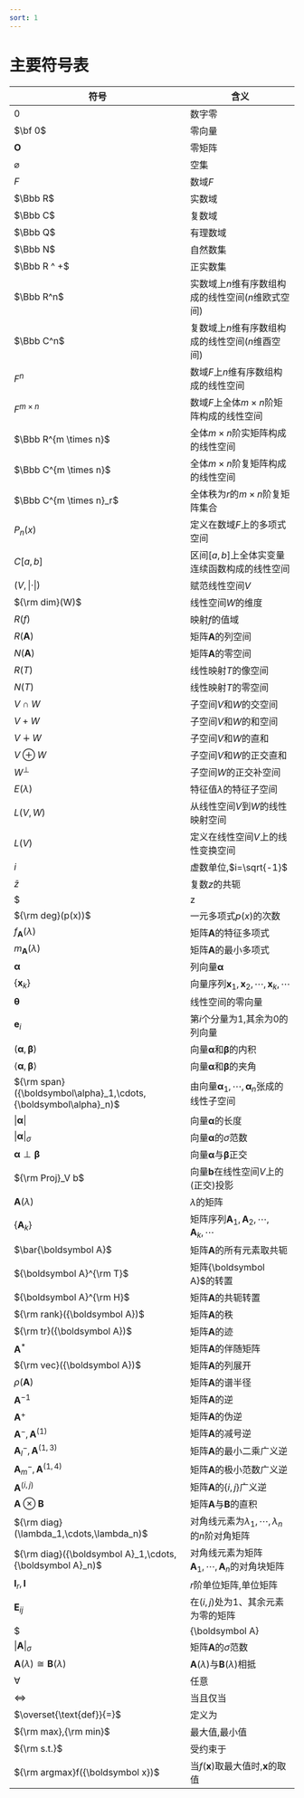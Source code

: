 ```yaml
---
sort: 1
---
```


# 主要符号表

| 符号                                                         | 含义                                                         |
| ------------------------------------------------------------ | ------------------------------------------------------------ |
| $0$                                                          | 数字零                                                       |
| $\bf 0$                                                      | 零向量                                                       |
| $\boldsymbol O$                                              | 零矩阵                                                       |
| $\varnothing$                                                | 空集                                                         |
| $F$                                                          | 数域$F$                                                      |
| $\Bbb R$                                                     | 实数域                                                       |
| $\Bbb C$                                                     | 复数域                                                       |
| $\Bbb Q$                                                     | 有理数域                                                     |
| $\Bbb N$                                                     | 自然数集                                                     |
| $\Bbb R ^ +$                                                 | 正实数集                                                     |
| $\Bbb R^n$                                                   | 实数域上$n$维有序数组构成的线性空间($n$维欧式空间)           |
| $\Bbb C^n$                                                   | 复数域上$n$维有序数组构成的线性空间($n$维酉空间)             |
| $F^n$                                                        | 数域$F$上$n$维有序数组构成的线性空间                         |
| $F^{m \times n}$                                             | 数域$F$上全体$m \times n$阶矩阵构成的线性空间                |
| $\Bbb R^{m \times n}$                                        | 全体$m \times n$阶实矩阵构成的线性空间                       |
| $\Bbb C^{m \times n}$                                        | 全体$m \times n$阶复矩阵构成的线性空间                       |
| $\Bbb C^{m \times n}_r$                                      | 全体秩为$r$的$m \times n$阶复矩阵集合                        |
| $P_n(x)$                                                     | 定义在数域$F$上的多项式空间                                  |
| $C[a,b]$                                                     | 区间$[a,b]$上全体实变量连续函数构成的线性空间                |
| $(V,\|\cdot\|)$                                              | 赋范线性空间$V$                                              |
| ${\rm dim}(W)$                                               | 线性空间$W$的维度                                            |
| $R(f)$                                                       | 映射$f$的值域                                                |
| $R({\boldsymbol A})$                                         | 矩阵${\boldsymbol A}$的列空间                                |
| $N({\boldsymbol A})$                                         | 矩阵${\boldsymbol A}$的零空间                                |
| $R(T)$                                                       | 线性映射$T$的像空间                                          |
| $N(T)$                                                       | 线性映射$T$的零空间                                          |
| $V \cap W$                                                   | 子空间$V$和$W$的交空间                                       |
| $V+W$                                                        | 子空间$V$和$W$的和空间                                       |
| $V \dotplus W$                                               | 子空间$V$和$W$的直和                                         |
| $V \oplus W$                                                 | 子空间$V$和$W$的正交直和                                     |
| $W^\perp$                                                    | 子空间$W$的正交补空间                                        |
| $E(\lambda)$                                                 | 特征值$\lambda$的特征子空间                                  |
| $L(V,W)$                                                     | 从线性空间$V$到$W$的线性映射空间                             |
| $L(V)$                                                       | 定义在线性空间$V$上的线性变换空间                            |
| $i$                                                          | 虚数单位,$i=\sqrt{-1}$                                       |
| $\bar{z}$                                                    | 复数$z$的共轭                                                |
| $|z|$                                                        | 复数$z$的模                                                  |
| ${\rm deg}(p(x))$                                            | 一元多项式$p(x)$的次数                                       |
| $f_{\boldsymbol A}(\lambda)$                                 | 矩阵${\boldsymbol A}$的特征多项式                            |
| $m_{\boldsymbol A}(\lambda)$                                 | 矩阵${\boldsymbol A}$的最小多项式                            |
| $\boldsymbol\alpha$                                          | 列向量$\boldsymbol\alpha$                                    |
| $\{{\boldsymbol x}_k\}$                                      | 向量序列${\boldsymbol x}_1,{\boldsymbol x}_2,\cdots,{\boldsymbol x}_k,\cdots$ |
| $\boldsymbol\theta$                                          | 线性空间的零向量                                             |
| ${\boldsymbol e}_i$                                          | 第$i$个分量为1,其余为0的列向量                               |
| $({\boldsymbol\alpha},{\boldsymbol\beta})$                   | 向量${\boldsymbol\alpha}$和${\boldsymbol\beta}$的内积        |
| $\langle {\boldsymbol\alpha},{\boldsymbol\beta} \rangle$     | 向量${\boldsymbol\alpha}$和${\boldsymbol\beta}$的夹角        |
| ${\rm span}({\boldsymbol\alpha}_1,\cdots,{\boldsymbol\alpha}_n)$ | 由向量${\boldsymbol \alpha}_1,\cdots,{\boldsymbol \alpha}_n$张成的线性子空间 |
| $\|{\boldsymbol\alpha}\|$                                    | 向量${\boldsymbol\alpha}$的长度                              |
| $\|{\boldsymbol\alpha}\|_{\sigma}$                           | 向量${\boldsymbol\alpha}$的$\sigma$范数                      |
| ${\boldsymbol\alpha} \perp {\boldsymbol\beta}$               | 向量${\boldsymbol\alpha}$与${\boldsymbol\beta}$正交          |
| ${\rm Proj}_V b$                                             | 向量${\boldsymbol b}$在线性空间$V$上的(正交)投影             |
| ${\boldsymbol A}(\lambda)$                                   | $\lambda$的矩阵                                              |
| $\{{\boldsymbol A}_k\}$                                      | 矩阵序列${\boldsymbol A}_1,{\boldsymbol A}_2,\cdots,{\boldsymbol A}_k,\cdots$ |
| $\bar{\boldsymbol A}$                                        | 矩阵${\boldsymbol A}$的所有元素取共轭                        |
| ${\boldsymbol A}^{\rm T}$                                    | 矩阵{\boldsymbol A}$的转置                                   |
| ${\boldsymbol A}^{\rm H}$                                    | 矩阵${\boldsymbol A}$的共轭转置                              |
| ${\rm rank}({\boldsymbol A})$                                | 矩阵${\boldsymbol A}$的秩                                    |
| ${\rm tr}({\boldsymbol A})$                                  | 矩阵${\boldsymbol A}$的迹                                    |
| ${\boldsymbol A}^*$                                          | 矩阵${\boldsymbol A}$的伴随矩阵                              |
| ${\rm vec}({\boldsymbol A})$                                 | 矩阵${\boldsymbol A}$的列展开                                |
| $\rho({\boldsymbol A})$                                      | 矩阵${\boldsymbol A}$的谱半径                                |
| ${\boldsymbol A}^{-1}$                                       | 矩阵${\boldsymbol A}$的逆                                    |
| ${\boldsymbol A}^+$                                          | 矩阵${\boldsymbol A}$的伪逆                                  |
| ${\boldsymbol A}^-,{\boldsymbol A}^{(1)}$                    | 矩阵${\boldsymbol A}$的减号逆                                |
| ${\boldsymbol A}^-_l,{\boldsymbol A}^{(1,3)}$                | 矩阵${\boldsymbol A}$的最小二乘广义逆                        |
| ${\boldsymbol A}^-_m,{\boldsymbol A}^{(1,4)}$                | 矩阵${\boldsymbol A}$的极小范数广义逆                        |
| ${\boldsymbol A}^{(i,j)}$                                    | 矩阵${\boldsymbol A}$的$\{i,j\}$广义逆                       |
| ${\boldsymbol A} \otimes {\boldsymbol B}$                    | 矩阵${\boldsymbol A}$与${\boldsymbol B}$的直积               |
| ${\rm diag}(\lambda_1,\cdots,\lambda_n)$                     | 对角线元素为$\lambda_1,\cdots,\lambda_n$的$n$阶对角矩阵      |
| ${\rm diag}({\boldsymbol A}_1,\cdots,{\boldsymbol A}_n)$     | 对角线元素为矩阵${\boldsymbol A}_1,\cdots,{\boldsymbol A}_n$的对角块矩阵 |
| ${\boldsymbol I}_r,{\boldsymbol I}$                          | $r$阶单位矩阵,单位矩阵                                       |
| ${\boldsymbol E}_{ij}$                                       | 在$(i,j)$处为1、其余元素为零的矩阵                           |
| $|{\boldsymbol A}|$                                          | 矩阵${\boldsymbol A}$的行列式                                |
| $\|{\boldsymbol A}\|_\sigma$                                 | 矩阵${\boldsymbol A}$的$\sigma$范数                          |
| ${\boldsymbol A}(\lambda)\cong{\boldsymbol B}(\lambda)$      | ${\boldsymbol A}(\lambda)$与${\boldsymbol B}(\lambda)$相抵   |
| $\forall$                                                    | 任意                                                         |
| $\Leftrightarrow$                                            | 当且仅当                                                     |
| $\overset{\text{def}}{=}$                                    | 定义为                                                       |
| ${\rm max},{\rm min}$                                        | 最大值,最小值                                                |
| ${\rm s.t.}$                                                 | 受约束于                                                     |
| ${\rm argmax}f({\boldsymbol x})$                             | 当$f({\boldsymbol x})$取最大值时,${\boldsymbol x}$的取值     |


